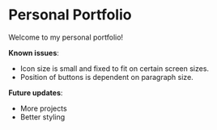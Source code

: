 # Personal Portfolio
Welcome to my personal portfolio!

**Known issues**:
* Icon size is small and fixed to fit on certain screen sizes. 
* Position of buttons is dependent on paragraph size.

**Future updates**:
* More projects
* Better styling
